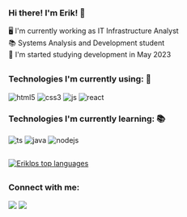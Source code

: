 ### Hi there! I'm Erik! 👋

<div>
 🖥️ I'm currently working as IT Infrastructure Analyst 
 <br />
 📚 Systems Analysis and Development student 
 <br />
 🚀 I'm started studying development in May 2023
</div>

##

### Technologies I'm currently using: 🚀

<div>
 <img align="center" alt="html5" src="https://img.shields.io/badge/HTML5-E34F26?style=for-the-badge&logo=html5&logoColor=white" />
 <img align="center" alt="css3" src="https://img.shields.io/badge/CSS3-1572B6?style=for-the-badge&logo=css3&logoColor=white" />
 <img align="center" alt="js" src="https://img.shields.io/badge/JavaScript-F7DF1E?style=for-the-badge&logo=javascript&logoColor=black" />
 <img align="center" alt="react" src="https://img.shields.io/badge/React-20232A?style=for-the-badge&logo=react&logoColor=61DAFB" />
</div>

### Technologies I'm currently learning: 📚

<div>
 <img align="center" alt="ts" src="https://img.shields.io/badge/TypeScript-007ACC?style=for-the-badge&logo=typescript&logoColor=white" />
 <img align="center" alt="java" src="https://img.shields.io/badge/Java-ED8B00?style=for-the-badge&logo=openjdk&logoColor=white" />
 <img align="center" alt="nodejs" src="https://img.shields.io/badge/Node.js-43853D?style=for-the-badge&logo=node.js&logoColor=white" />
 
</div>

##

<!-- ### 📈 Github Stats
![](https://github-profile-summary-cards.vercel.app/api/cards/profile-details?username=eriklps&theme=default) -->

[![Eriklps top languages](https://github-readme-stats.vercel.app/api/top-langs/?username=Eriklps&theme=dark)](https://github.com/anuraghazra/github-readme-stats)

##

### Connect with me:
<div>
 <a href="https://www.linkedin.com/in/eriklps/" target="_blank"><img src="https://img.shields.io/badge/-LinkedIn-%230077B5?style=for-the-badge&logo=linkedin&logoColor=white" target="_blank"></a>
 <a href="https://www.instagram.com/eriklps/" target="_blank"><img src= "https://img.shields.io/badge/Instagram-E4405F?style=for-the-badge&logo=instagram&logoColor=white" target="_blank"></a>
</div>
